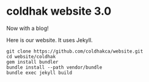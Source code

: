 # coldhak website 3.0 #

Now with a blog!

Here is our website. It uses Jekyll.

    git clone https://github.com/coldhakca/website.git
	cd website/coldhak
	gem install bundler
	bundle install --path vendor/bundle
	bundle exec jekyll build
